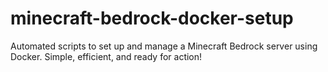 # minecraft-bedrock-docker-setup
Automated scripts to set up and manage a Minecraft Bedrock server using Docker. Simple, efficient, and ready for action!
